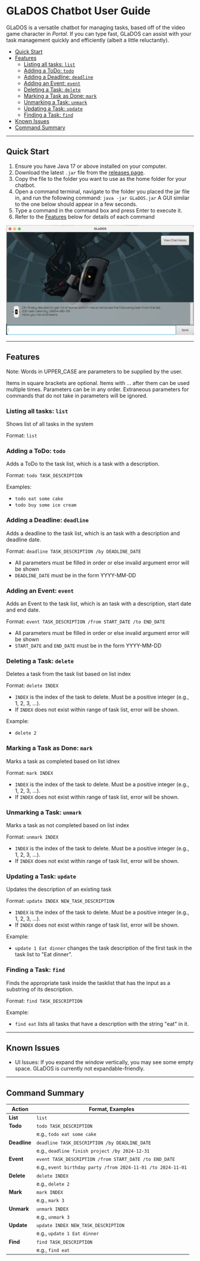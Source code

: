 # GLaDOS Chatbot User Guide

GLaDOS is a versatile chatbot for managing tasks, based off of the video game character in _Portal_. If you can type fast, GLaDOS can assist with your task management quickly and efficiently (albeit a little reluctantly).

- [Quick Start](#quick-start)
- [Features](#features)
  - [Listing all tasks: `list`](#listing-all-tasks-list)
  - [Adding a ToDo: `todo`](#adding-a-todo-todo)
  - [Adding a Deadline: `deadline`](#adding-a-deadline-deadline)
  - [Adding an Event: `event`](#adding-an-event-event)
  - [Deleting a Task: `delete`](#deleting-a-task-delete)
  - [Marking a Task as Done: `mark`](#marking-a-task-as-done-mark)
  - [Unmarking a Task: `unmark`](#unmarking-a-task-unmark)
  - [Updating a Task: `update`](#updating-a-task-update)
  - [Finding a Task: `find`](#finding-a-task-find)
- [Known Issues](#known-issues)
- [Command Summary](#command-summary)

---

## Quick Start

1. Ensure you have Java 17 or above installed on your computer.
2. Download the latest `.jar` file from the [releases page](https://github.com/jayjay19630/ip/releases).
3. Copy the file to the folder you want to use as the home folder for your chatbot.
4. Open a command terminal, navigate to the folder you placed the jar file in, and run the following command:
   `java -jar GLaDOS.jar`
   A GUI similar to the one below should appear in a few seconds.
5. Type a command in the command box and press Enter to execute it.
6. Refer to the [Features](#features) below for details of each command

![Glados Image](./Ui.png)

---

## Features

Note: Words in UPPER_CASE are parameters to be supplied by the user.

Items in square brackets are optional.
Items with …​ after them can be used multiple times.
Parameters can be in any order.
Extraneous parameters for commands that do not take in parameters will be ignored.

### Listing all tasks: `list`

Shows list of all tasks in the system

Format: `list`

### Adding a ToDo: `todo`

Adds a ToDo to the task list, which is a task with a description.

Format: `todo TASK_DESCRIPTION`

Examples:

- `todo eat some cake`
- `todo buy some ice cream`

### Adding a Deadline: `deadline`

Adds a deadline to the task list, which is an task with a description and deadline date.

Format: `deadline TASK_DESCRIPTION /by DEADLINE_DATE`

- All parameters must be filled in order or else invalid argument error will be shown
- `DEADLINE_DATE` must be in the form YYYY-MM-DD

### Adding an Event: `event`

Adds an Event to the task list, which is an task with a description, start date and end date.

Format: `event TASK_DESCRIPTION /from START_DATE /to END_DATE`

- All parameters must be filled in order or else invalid argument error will be shown
- `START_DATE` and `END_DATE` must be in the form YYYY-MM-DD

### Deleting a Task: `delete`

Deletes a task from the task list based on list index

Format: `delete INDEX`

- `INDEX` is the index of the task to delete. Must be a positive integer (e.g., 1, 2, 3, …​).
- If `INDEX` does not exist within range of task list, error will be shown.

Example:

- `delete 2`

### Marking a Task as Done: `mark`

Marks a task as completed based on list idnex

Format: `mark INDEX`

- `INDEX` is the index of the task to delete. Must be a positive integer (e.g., 1, 2, 3, …​).
- If `INDEX` does not exist within range of task list, error will be shown.

### Unmarking a Task: `unmark`

Marks a task as not completed based on list index

Format: `unmark INDEX`

- `INDEX` is the index of the task to delete. Must be a positive integer (e.g., 1, 2, 3, …​).
- If `INDEX` does not exist within range of task list, error will be shown.

### Updating a Task: `update`

Updates the description of an existing task

Format: `update INDEX NEW_TASK_DESCRIPTION`

- `INDEX` is the index of the task to delete. Must be a positive integer (e.g., 1, 2, 3, …​).
- If `INDEX` does not exist within range of task list, error will be shown.

Example:

- `update 1 Eat dinner` changes the task description of the first task in the task list to "Eat dinner".

### Finding a Task: `find`

Finds the appropriate task inside the tasklist that has the input as a substring of its description.

Format: `find TASK_DESCRIPTION`

Example:

- `find eat` lists all tasks that have a description with the string "eat" in it.

---

## Known Issues

- UI Issues: If you expand the window vertically, you may see some empty space. GLaDOS is currently not expandable-friendly.

---

## Command Summary

| Action       | Format, Examples                                             |
| ------------ | ------------------------------------------------------------ |
| **List**     | `list`                                                       |
| **Todo**     | `todo TASK_DESCRIPTION`                                      |
|              | e.g., `todo eat some cake`                                   |
| **Deadline** | `deadline TASK_DESCRIPTION /by DEADLINE_DATE`                |
|              | e.g., `deadline finish project /by 2024-12-31`               |
| **Event**    | `event TASK_DESCRIPTION /from START_DATE /to END_DATE`       |
|              | e.g., `event birthday party /from 2024-11-01 /to 2024-11-01` |
| **Delete**   | `delete INDEX`                                               |
|              | e.g., `delete 2`                                             |
| **Mark**     | `mark INDEX`                                                 |
|              | e.g., `mark 3`                                               |
| **Unmark**   | `unmark INDEX`                                               |
|              | e.g., `unmark 3`                                             |
| **Update**   | `update INDEX NEW_TASK_DESCRIPTION`                          |
|              | e.g., `update 1 Eat dinner`                                  |
| **Find**     | `find TASK_DESCRIPTION`                                      |
|              | e.g., `find eat`                                             |
